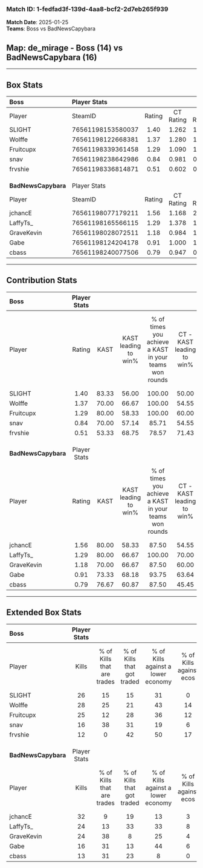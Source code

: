 ### Match ID: 1-fedfad3f-139d-4aa8-bcf2-2d7eb265f939  
**Match Date**: 2025-01-25  
**Teams**: Boss vs BadNewsCapybara  

## **Map**: de_mirage - Boss (14) vs BadNewsCapybara (16)  
---  

## Box Stats  

| **Boss**            | Player Stats      |        |           |          |       |       |       |         |        |      |     |
| :- | :- | :-: | :-: | :-: | :-: | :-: | :-: | :-: | :-: | :-: | :-: |
| Player              | SteamID           | Rating | CT Rating | T Rating | KAST  |  ADR  | Kills | Assists | Deaths | K/D  | HS% |
| SLIGHT              | 76561198153580037 |  1.40  |   1.262   |  1.676   | 83.33 | 91.5  |  26   |    7    |   19   | 1.37 | 23  |
| Wolffe              | 76561198122668381 |  1.37  |   1.280   |  1.612   | 70.00 | 98.8  |  28   |    8    |   20   | 1.40 | 64  |
| Fruitcupx           | 76561198339361458 |  1.29  |   1.090   |  1.535   | 80.00 | 82.7  |  25   |    6    |   20   | 1.25 | 64  |
| snav                | 76561198238642986 |  0.84  |   0.981   |  0.887   | 70.00 | 60.2  |  16   |    8    |   23   | 0.70 | 37  |
| frvshie             | 76561198336814871 |  0.51  |   0.602   |  0.668   | 53.33 | 52.3  |  12   |    7    |   27   | 0.44 | 58  |
|                     |                   |        |           |          |       |       |       |         |        |      |     |
|                     |                   |        |           |          |       |       |       |         |        |      |     |
|                     |                   |        |           |          |       |       |       |         |        |      |     |
| **BadNewsCapybara** | Player Stats      |        |           |          |       |       |       |         |        |      |     |
| Player              | SteamID           | Rating | CT Rating | T Rating | KAST  |  ADR  | Kills | Assists | Deaths | K/D  | HS% |
| jchancE             | 76561198077179211 |  1.56  |   1.168   |  2.050   | 80.00 | 104.2 |  32   |    3    |   20   | 1.60 | 31  |
| LaffyTs_            | 76561198165566115 |  1.29  |   1.378   |  1.451   | 80.00 | 89.9  |  24   |    6    |   20   | 1.20 | 37  |
| GraveKevin          | 76561198028072511 |  1.18  |   0.984   |  1.527   | 70.00 | 83.3  |  24   |    7    |   21   | 1.14 | 62  |
| Gabe                | 76561198124204178 |  0.91  |   1.000   |  1.151   | 73.33 | 75.9  |  16   |   12    |   24   | 0.67 | 50  |
| cbass               | 76561198240077506 |  0.79  |   0.947   |  0.776   | 76.67 | 48.7  |  13   |    8    |   22   | 0.59 | 46  |
---  

## Contribution Stats  

| **Boss**            | Player Stats |       |                      |                                                        |                           |                                                             |                          |                                                            |
| :- | :-: | :-: | :-: | :-: | :-: | :-: | :-: | :-: |
| Player              |    Rating    | KAST  | KAST leading to win% | % of times you achieve a KAST in your teams won rounds | CT - KAST leading to win% | CT - % of times you achieve a KAST in your teams won rounds | T - KAST leading to win% | T - % of times you achieve a KAST in your teams won rounds |
| SLIGHT              |     1.40     | 83.33 |        56.00         |                         100.00                         |           50.00           |                           100.00                            |          61.54           |                           100.00                           |
| Wolffe              |     1.37     | 70.00 |        66.67         |                         100.00                         |           54.55           |                           100.00                            |          80.00           |                           100.00                           |
| Fruitcupx           |     1.29     | 80.00 |        58.33         |                         100.00                         |           60.00           |                           100.00                            |          57.14           |                           100.00                           |
| snav                |     0.84     | 70.00 |        57.14         |                         85.71                          |           54.55           |                           100.00                            |          60.00           |                           75.00                            |
| frvshie             |     0.51     | 53.33 |        68.75         |                         78.57                          |           71.43           |                            83.33                            |          66.67           |                           75.00                            |
|                     |              |       |                      |                                                        |                           |                                                             |                          |                                                            |
|                     |              |       |                      |                                                        |                           |                                                             |                          |                                                            |
|                     |              |       |                      |                                                        |                           |                                                             |                          |                                                            |
| **BadNewsCapybara** | Player Stats |       |                      |                                                        |                           |                                                             |                          |                                                            |
| Player              |    Rating    | KAST  | KAST leading to win% | % of times you achieve a KAST in your teams won rounds | CT - KAST leading to win% | CT - % of times you achieve a KAST in your teams won rounds | T - KAST leading to win% | T - % of times you achieve a KAST in your teams won rounds |
| jchancE             |     1.56     | 80.00 |        58.33         |                         87.50                          |           54.55           |                            85.71                            |          61.54           |                           88.89                            |
| LaffyTs_            |     1.29     | 80.00 |        66.67         |                         100.00                         |           70.00           |                           100.00                            |          64.29           |                           100.00                           |
| GraveKevin          |     1.18     | 70.00 |        66.67         |                         87.50                          |           60.00           |                            85.71                            |          72.73           |                           88.89                            |
| Gabe                |     0.91     | 73.33 |        68.18         |                         93.75                          |           63.64           |                           100.00                            |          72.73           |                           88.89                            |
| cbass               |     0.79     | 76.67 |        60.87         |                         87.50                          |           45.45           |                            71.43                            |          75.00           |                           100.00                           |
---  

## Extended Box Stats  

| **Boss**            | Player Stats |                            |                            |                                    |                         |                              |                                 |        |                             |                                     |                          |                               |                            |
| :- | :-: | :-: | :-: | :-: | :-: | :-: | :-: | :-: | :-: | :-: | :-: | :-: | :-: |
| Player              |    Kills     | % of Kills that are trades | % of Kills that got traded | % of Kills against a lower economy | % of Kills against ecos | % of Kills that are flawless | % of Kills that are close duels | Deaths | % of Deaths that get traded | % of Deaths against a lower economy | % of Deaths against ecos | % of Deaths that are flawless | % of Deaths that are close |
| SLIGHT              |      26      |             15             |             15             |                 31                 |            0            |              73              |                8                |   19   |             21              |                 16                  |            5             |              74               |             16             |
| Wolffe              |      28      |             25             |             21             |                 43                 |           14            |              61              |                7                |   20   |             20              |                 15                  |            0             |              55               |             25             |
| Fruitcupx           |      25      |             12             |             28             |                 36                 |           12            |              72              |                8                |   20   |              5              |                 15                  |            0             |              55               |             15             |
| snav                |      16      |             38             |             31             |                 19                 |            6            |              56              |                6                |   23   |             22              |                 22                  |            0             |              74               |             0              |
| frvshie             |      12      |             0              |             42             |                 50                 |           17            |              83              |                0                |   27   |             26              |                 19                  |            4             |              67               |             11             |
|                     |              |                            |                            |                                    |                         |                              |                                 |        |                             |                                     |                          |                               |                            |
|                     |              |                            |                            |                                    |                         |                              |                                 |        |                             |                                     |                          |                               |                            |
|                     |              |                            |                            |                                    |                         |                              |                                 |        |                             |                                     |                          |                               |                            |
| **BadNewsCapybara** | Player Stats |                            |                            |                                    |                         |                              |                                 |        |                             |                                     |                          |                               |                            |
| Player              |    Kills     | % of Kills that are trades | % of Kills that got traded | % of Kills against a lower economy | % of Kills against ecos | % of Kills that are flawless | % of Kills that are close duels | Deaths | % of Deaths that get traded | % of Deaths against a lower economy | % of Deaths against ecos | % of Deaths that are flawless | % of Deaths that are close |
| jchancE             |      32      |             9              |             19             |                 13                 |            3            |              69              |                9                |   20   |             15              |                 20                  |            0             |              80               |             5              |
| LaffyTs_            |      24      |             13             |             33             |                 33                 |            8            |              63              |               17                |   20   |             35              |                 15                  |            0             |              55               |             5              |
| GraveKevin          |      24      |             38             |             8              |                 25                 |            4            |              71              |                8                |   21   |             19              |                 14                  |            0             |              62               |             5              |
| Gabe                |      16      |             31             |             13             |                 44                 |            6            |              56              |               13                |   24   |             38              |                 13                  |            0             |              63               |             13             |
| cbass               |      13      |             31             |             23             |                 8                  |            0            |              62              |               23                |   22   |             18              |                 14                  |            5             |              82               |             5              |
